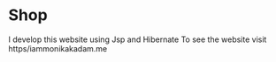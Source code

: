 # Shop
I develop this website using Jsp and Hibernate To see the website visit https/iammonikakadam.me
